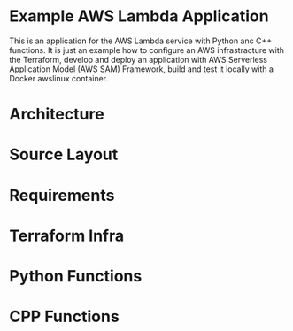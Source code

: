 # Example AWS Lambda Application

This is an application for the AWS Lambda service with Python anc C++ functions. It is just an example how to configure an AWS infrastracture with the Terraform, develop and deploy an application with AWS Serverless Application Model (AWS SAM) Framework, build and test it locally with a Docker awslinux container. 

# Architecture

# Source Layout

# Requirements

# Terraform Infra

# Python Functions

# CPP Functions